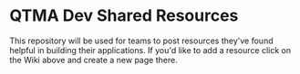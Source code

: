 # QTMA Dev Shared Resources
This repository will be used for teams to post resources they've found helpful in building their applications. If you'd like to add a resource click on the Wiki above and create a new page there.
